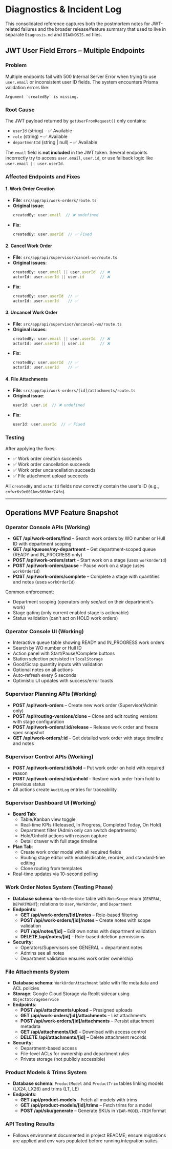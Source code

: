 # Diagnostics & Incident Log

This consolidated reference captures both the postmortem notes for JWT-related failures and the broader release/feature summary that used to live in separate `Diagnosis.md` and `DIAGNOSIS.md` files.

## JWT User Field Errors – Multiple Endpoints

### Problem
Multiple endpoints fail with 500 Internal Server Error when trying to use `user.email` or inconsistent user ID fields. The system encounters Prisma validation errors like:

```
Argument `createdBy` is missing.
```

### Root Cause
The JWT payload returned by `getUserFromRequest()` only contains:
- `userId` (string) – ✅ Available
- `role` (string) – ✅ Available
- `departmentId` (string | null) – ✅ Available

The `email` field is **not included** in the JWT token. Several endpoints incorrectly try to access `user.email`, `user.id`, or use fallback logic like `user.email || user.userId`.

### Affected Endpoints and Fixes

#### 1. Work Order Creation
- **File**: `src/app/api/work-orders/route.ts`
- **Original issue**:
  ```ts
  createdBy: user.email  // ❌ undefined
  ```
- **Fix**:
  ```ts
  createdBy: user.userId  // ✅ Fixed
  ```

#### 2. Cancel Work Order
- **File**: `src/app/api/supervisor/cancel-wo/route.ts`
- **Original issues**:
  ```ts
  createdBy: user.email || user.userId  // ❌
  actorId: user.userId || user.id       // ❌
  ```
- **Fix**:
  ```ts
  createdBy: user.userId  // ✅
  actorId: user.userId    // ✅
  ```

#### 3. Uncancel Work Order
- **File**: `src/app/api/supervisor/uncancel-wo/route.ts`
- **Original issues**:
  ```ts
  createdBy: user.email || user.userId  // ❌
  actorId: user.userId || user.id       // ❌
  ```
- **Fix**:
  ```ts
  createdBy: user.userId  // ✅
  actorId: user.userId    // ✅
  ```

#### 4. File Attachments
- **File**: `src/app/api/work-orders/[id]/attachments/route.ts`
- **Original issue**:
  ```ts
  userId: user.id  // ❌ undefined
  ```
- **Fix**:
  ```ts
  userId: user.userId  // ✅ Fixed
  ```

### Testing
After applying the fixes:
- ✅ Work order creation succeeds
- ✅ Work order cancellation succeeds
- ✅ Work order uncancellation succeeds
- ✅ File attachment upload succeeds

All `createdBy` and `actorId` fields now correctly contain the user's ID (e.g., `cmfwr6s9e001kmv5660mr74fo`).

---

## Operations MVP Feature Snapshot

### Operator Console APIs (Working)
- **GET /api/work-orders/find** – Search work orders by WO number or Hull ID with department scoping
- **GET /api/queues/my-department** – Get department-scoped queue (READY and IN_PROGRESS only)
- **POST /api/work-orders/start** – Start work on a stage (uses `workOrderId`)
- **POST /api/work-orders/pause** – Pause work on a stage (uses `workOrderId`)
- **POST /api/work-orders/complete** – Complete a stage with quantities and notes (uses `workOrderId`)

Common enforcement:
- Department scoping (operators only see/act on their department's work)
- Stage gating (only current enabled stage is actionable)
- Status validation (can't act on HOLD work orders)

### Operator Console UI (Working)
- Interactive queue table showing READY and IN_PROGRESS work orders
- Search by WO number or Hull ID
- Action panel with Start/Pause/Complete buttons
- Station selection persisted in `localStorage`
- Good/Scrap quantity inputs with validation
- Optional notes on all actions
- Auto-refresh every 5 seconds
- Optimistic UI updates with success/error toasts

### Supervisor Planning APIs (Working)
- **POST /api/work-orders** – Create new work order (Supervisor/Admin only)
- **POST /api/routing-versions/clone** – Clone and edit routing versions with stage configuration
- **POST /api/work-orders/:id/release** – Release work order and freeze spec snapshot
- **GET /api/work-orders/:id** – Get detailed work order with stage timeline and notes

### Supervisor Control APIs (Working)
- **POST /api/work-orders/:id/hold** – Put work order on hold with required reason
- **POST /api/work-orders/:id/unhold** – Restore work order from hold to previous status
- All actions create `AuditLog` entries for traceability

### Supervisor Dashboard UI (Working)
- **Board Tab**:
  - Table/Kanban view toggle
  - Real-time KPIs (Released, In Progress, Completed Today, On Hold)
  - Department filter (Admin only can switch departments)
  - Hold/Unhold actions with reason capture
  - Detail drawer with full stage timeline
- **Plan Tab**:
  - Create work order modal with all required fields
  - Routing stage editor with enable/disable, reorder, and standard-time editing
  - Clone routing from templates
- Real-time updates via 10-second polling

### Work Order Notes System (Testing Phase)
- **Database schema**: `WorkOrderNote` table with `NoteScope` enum (`GENERAL`, `DEPARTMENT`); relations to `User`, `WorkOrder`, and `Department`
- **Endpoints**:
  - **GET /api/work-orders/[id]/notes** – Role-based filtering
  - **POST /api/work-orders/[id]/notes** – Create notes with scope validation
  - **PUT /api/notes/[id]** – Edit own notes with department validation
  - **DELETE /api/notes/[id]** – Role-based deletion permissions
- **Security**:
  - Operators/Supervisors see GENERAL + department notes
  - Admins see all notes
  - Department validation ensures work order ownership

### File Attachments System
- **Database schema**: `WorkOrderAttachment` table with file metadata and ACL policies
- **Storage**: Google Cloud Storage via Replit sidecar using `ObjectStorageService`
- **Endpoints**:
  - **POST /api/attachments/upload** – Presigned uploads
  - **GET /api/work-orders/[id]/attachments** – List attachments
  - **POST /api/work-orders/[id]/attachments** – Persist attachment metadata
  - **GET /api/attachments/[id]** – Download with access control
  - **DELETE /api/attachments/[id]** – Delete attachment records
- **Security**:
  - Department-based access
  - File-level ACLs for ownership and department rules
  - Private storage (not publicly accessible)

### Product Models & Trims System
- **Database schema**: `ProductModel` and `ProductTrim` tables linking models (LX24, LX26) and trims (LT, LE)
- **Endpoints**:
  - **GET /api/product-models** – Fetch all models with trims
  - **GET /api/product-models/[id]/trims** – Fetch trims for a model
  - **POST /api/sku/generate** – Generate SKUs in `YEAR-MODEL-TRIM` format

### API Testing Results
- Follows environment documented in project README; ensure migrations are applied and env vars populated before running integration suites.

